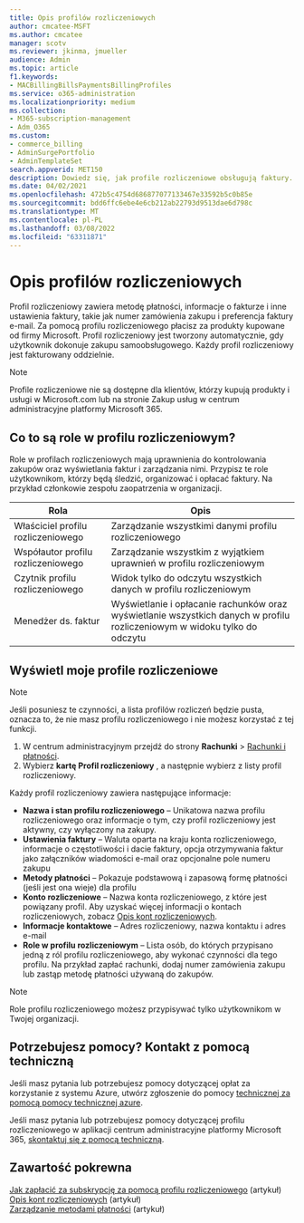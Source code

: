 ```yaml
---
title: Opis profilów rozliczeniowych
author: cmcatee-MSFT
ms.author: cmcatee
manager: scotv
ms.reviewer: jkinma, jmueller
audience: Admin
ms.topic: article
f1.keywords:
- MACBillingBillsPaymentsBillingProfiles
ms.service: o365-administration
ms.localizationpriority: medium
ms.collection:
- M365-subscription-management
- Adm_O365
ms.custom:
- commerce_billing
- AdminSurgePortfolio
- AdminTemplateSet
search.appverid: MET150
description: Dowiedz się, jak profile rozliczeniowe obsługują faktury.
ms.date: 04/02/2021
ms.openlocfilehash: 472b5c4754d686877077133467e33592b5c0b85e
ms.sourcegitcommit: bdd6ffc6ebe4e6cb212ab22793d9513dae6d798c
ms.translationtype: MT
ms.contentlocale: pl-PL
ms.lasthandoff: 03/08/2022
ms.locfileid: "63311871"
---
```

# <a name="understand-billing-profiles"></a>Opis profilów rozliczeniowych

Profil rozliczeniowy zawiera metodę płatności, informacje o fakturze i inne ustawienia faktury, takie jak numer zamówienia zakupu i preferencja faktury e-mail. Za pomocą profilu rozliczeniowego płacisz za produkty kupowane od firmy Microsoft. Profil rozliczeniowy jest tworzony automatycznie, gdy użytkownik dokonuje zakupu samoobsługowego. Każdy profil rozliczeniowy jest fakturowany oddzielnie.

> [!NOTE]
>
> Profile rozliczeniowe nie są dostępne dla klientów, którzy kupują produkty i usługi w Microsoft.com  lub na stronie Zakup usług w centrum administracyjne platformy Microsoft 365.

## <a name="what-are-billing-profile-roles"></a>Co to są role w profilu rozliczeniowym?

Role w profilach rozliczeniowych mają uprawnienia do kontrolowania zakupów oraz wyświetlania faktur i zarządzania nimi. Przypisz te role użytkownikom, którzy będą śledzić, organizować i opłacać faktury. Na przykład członkowie zespołu zaopatrzenia w organizacji.

| Rola                         | Opis                                                                      |
|----------------------------- |--------------------------------------------------------------------------------- |
| Właściciel profilu rozliczeniowego        | Zarządzanie wszystkimi danymi profilu rozliczeniowego                                          |
| Współautor profilu rozliczeniowego  | Zarządzanie wszystkim z wyjątkiem uprawnień w profilu rozliczeniowym                        |
| Czytnik profilu rozliczeniowego       | Widok tylko do odczytu wszystkich danych w profilu rozliczeniowym                                |
| Menedżer ds. faktur              | Wyświetlanie i opłacanie rachunków oraz wyświetlanie wszystkich danych w profilu rozliczeniowym w widoku tylko do odczytu  |

## <a name="view-my-billing-profiles"></a>Wyświetl moje profile rozliczeniowe

> [!NOTE]
>
> Jeśli posuniesz te czynności, a lista profilów rozliczeń będzie pusta, oznacza to, że nie masz profilu rozliczeniowego i nie możesz korzystać z tej funkcji.

1. W centrum administracyjnym przejdź do strony **Rachunki** \> <a href="https://go.microsoft.com/fwlink/p/?linkid=2102895" target="_blank">Rachunki i płatności</a>.
2. Wybierz **kartę Profil rozliczeniowy** , a następnie wybierz z listy profil rozliczeniowy.

Każdy profil rozliczeniowy zawiera następujące informacje:

- **Nazwa i stan profilu rozliczeniowego** &ndash; Unikatowa nazwa profilu rozliczeniowego oraz informacje o tym, czy profil rozliczeniowy jest aktywny, czy wyłączony na zakupy.
- **Ustawienia faktury** &ndash; Waluta oparta na kraju konta rozliczeniowego, informacje o częstotliwości i dacie faktury, opcja otrzymywania faktur jako załączników wiadomości e-mail oraz opcjonalne pole numeru zakupu
- **Metody płatności** &ndash; Pokazuje podstawową i zapasową formę płatności (jeśli jest ona wieje) dla profilu
- **Konto rozliczeniowe** &ndash; Nazwa konta rozliczeniowego, z które jest powiązany profil. Aby uzyskać więcej informacji o kontach rozliczeniowych, zobacz [Opis kont rozliczeniowych](../manage-billing-accounts.md).
- **Informacje kontaktowe** &ndash; Adres rozliczeniowy, nazwa kontaktu i adres e-mail
- **Role w profilu rozliczeniowym** &ndash; Lista osób, do których przypisano jedną z ról profilu rozliczeniowego, aby wykonać czynności dla tego profilu. Na przykład zapłać rachunki, dodaj numer zamówienia zakupu lub zastąp metodę płatności używaną do zakupów.

> [!NOTE]
>
> Role profilu rozliczeniowego możesz przypisywać tylko użytkownikom w Twojej organizacji.

## <a name="need-help-contact-support"></a>Potrzebujesz pomocy? Kontakt z pomocą techniczną

Jeśli masz pytania lub potrzebujesz pomocy dotyczącej opłat za korzystanie z systemu Azure, utwórz zgłoszenie do pomocy <a href="https://portal.azure.com/#blade/Microsoft_Azure_Support/HelpAndSupportBlade/newsupportrequest" target="_blank">technicznej za pomocą pomocy technicznej azure</a>.

Jeśli masz pytania lub potrzebujesz pomocy dotyczącej profilu rozliczeniowego w aplikacji centrum administracyjne platformy Microsoft 365, [skontaktuj się z pomocą techniczną](../../admin/get-help-support.md).

## <a name="related-content"></a>Zawartość pokrewna

[Jak zapłacić za subskrypcję za pomocą profilu rozliczeniowego](pay-for-subscription-billing-profile.md) (artykuł)\
[Opis kont rozliczeniowych](../manage-billing-accounts.md) (artykuł)\
[Zarządzanie metodami płatności](manage-payment-methods.md) (artykuł)
